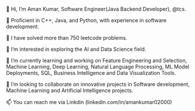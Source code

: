 👋 Hi, I’m Aman Kumar, Software Engineer(Java Backend Developer), @tcs.

🌱 Proficient in C++, Java, and Python, with experience in software development.

👀 I have solved more than 750 leetcode problems.

👀 I’m interested in exploring the AI and Data Science field.

🌱 I’m currently learning and working on Feature Engineering and Selection, Machine Learning, Deep Learning, Natural Language Processing, ML Model Deployments, SQL, Business Intelligence and Data Visualization Tools.

💞️ I’m looking to collaborate on innovative projects in Software development, Machine Learning and Artificial Intelligence projects.

📫 You can reach me via Linkdin (linkedin.com/in/amankumar02000)
